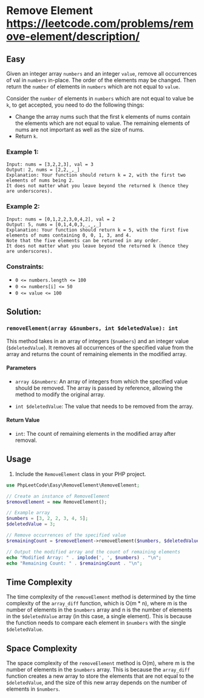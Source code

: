 # Remove Element https://leetcode.com/problems/remove-element/description/

## Easy

Given an integer array `numbers` and an integer `value`, remove all occurrences of val in `numbers` in-place. The order
of the
elements may be changed. Then return the `number` of elements in `numbers` which are not equal to `value`.

Consider the `number` of elements in `numbers` which are not equal to value be `k`, to get accepted, you need to do the
following
things:

* Change the array nums such that the first k elements of nums contain the elements which are not equal to value. The
  remaining elements of nums are not important as well as the size of nums.
* Return `k`.

### Example 1:

```
Input: nums = [3,2,2,3], val = 3
Output: 2, nums = [2,2,_,_]
Explanation: Your function should return k = 2, with the first two elements of nums being 2.
It does not matter what you leave beyond the returned k (hence they are underscores).
```

### Example 2:

```
Input: nums = [0,1,2,2,3,0,4,2], val = 2
Output: 5, nums = [0,1,4,0,3,_,_,_]
Explanation: Your function should return k = 5, with the first five elements of nums containing 0, 0, 1, 3, and 4.
Note that the five elements can be returned in any order.
It does not matter what you leave beyond the returned k (hence they are underscores).
```

### Constraints:

* `0 <= numbers.length <= 100`
* `0 <= numbers[i] <= 50`
* `0 <= value <= 100`

## Solution:

### `removeElement(array &$numbers, int $deletedValue): int`

This method takes in an array of integers (`$numbers`) and an integer value (`$deletedValue`). It removes all
occurrences of the specified value from the array and returns the count of remaining elements in the modified array.

#### Parameters

- `array &$numbers`: An array of integers from which the specified value should be removed. The array is passed by
  reference, allowing the method to modify the original array.

- `int $deletedValue`: The value that needs to be removed from the array.

#### Return Value

- `int`: The count of remaining elements in the modified array after removal.

## Usage

1. Include the `RemoveElement` class in your PHP project.

```php
use PhpLeetCode\Easy\RemoveElement\RemoveElement;

// Create an instance of RemoveElement
$removeElement = new RemoveElement();

// Example array
$numbers = [3, 2, 2, 3, 4, 5];
$deletedValue = 3;

// Remove occurrences of the specified value
$remainingCount = $removeElement->removeElement($numbers, $deletedValue);

// Output the modified array and the count of remaining elements
echo "Modified Array: " . implode(', ', $numbers) . "\n";
echo "Remaining Count: " . $remainingCount . "\n";
```

## Time Complexity

The time complexity of the `removeElement` method is determined by the time complexity of the `array_diff` function,
which is O(m * n), where m is the number of elements in the `$numbers` array and n is the number of elements in
the `$deletedValue` array (in this case, a single element). This is because the function needs to compare each element
in `$numbers` with the single `$deletedValue`.

## Space Complexity

The space complexity of the `removeElement` method is O(m), where m is the number of elements in the `$numbers` array.
This is because the `array_diff` function creates a new array to store the elements that are not equal to
the `$deletedValue`, and the size of this new array depends on the number of elements in `$numbers`.
